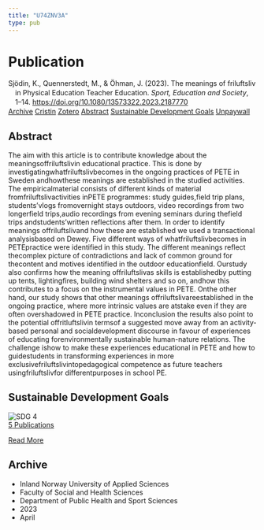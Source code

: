 ```yaml
---
title: "U74ZNV3A"
type: pub
---
```

<h1>Publication</h1>
<article id="csl-bib-container-U74ZNV3A" class="csl-bib-container">
  <div class="csl-bib-body" style="line-height: 1.35; padding-left: 1em; text-indent:-1em;">
  <div class="csl-entry">Sj&#xF6;din, K., Quennerstedt, M., &amp; &#xD6;hman, J. (2023). The meanings of friluftsliv in Physical Education Teacher Education. <i>Sport, Education and Society</i>, 1&#x2013;14. <a href="https://doi.org/10.1080/13573322.2023.2187770">https://doi.org/10.1080/13573322.2023.2187770</a></div>
</div>
  <div class="csl-bib-buttons">
    <a href="#taxonomy-article-U74ZNV3A" class="csl-bib-button">Archive</a>
    <a href="https://app.cristin.no/results/show.jsf?id=2140367" alt="Cristin URL" class="csl-bib-button">Cristin</a>
    <a href="http://zotero.org/groups/5402882/items/U74ZNV3A" alt="Zotero URL" class="csl-bib-button">Zotero</a>
    <a href="#abstract-article-U74ZNV3A" class="csl-bib-button">Abstract</a>
    <a href="#sdg-article-U74ZNV3A" class="csl-bib-button">Sustainable Development Goals</a>
    <a href="https://doi.org/10.1080/13573322.2023.2187770" class="csl-bib-button">Unpaywall</a>
  </div>
  <div id="csl-bib-meta-container-U74ZNV3A"></div>
</article>
<div id="csl-bib-meta-U74ZNV3A" class="csl-bib-meta">
  <article id="abstract-article-U74ZNV3A" class="abstract-article">
    <h1>Abstract</h1>
    The aim with this article is to contribute knowledge about the meaningsoffriluftslivin educational practice. This is done by investigatingwhatfriluftslivbecomes in the ongoing practices of PETE in Sweden andhowthese meanings are established in the studied activities. The empiricalmaterial consists of different kinds of material fromfriluftslivactivities inPETE programmes: study guides,field trip plans, students’vlogs fromovernight stays outdoors, video recordings from two longerfield trips,audio recordings from evening seminars during thefield trips andstudents’written reflections after them. In order to identify meanings offriluftslivand how these are established we used a transactional analysisbased on Dewey. Five different ways of whatfriluftslivbecomes in PETEpractice were identified in this study. The different meanings reflect thecomplex picture of contradictions and lack of common ground for thecontent and motives identified in the outdoor educationfield. Ourstudy also confirms how the meaning offriluftslivas skills is establishedby putting up tents, lightingfires, building wind shelters and so on, andhow this contributes to a focus on the instrumental values in PETE. Onthe other hand, our study shows that other meanings offriluftslivareestablished in the ongoing practice, where more intrinsic values are atstake even if they are often overshadowed in PETE practice. Inconclusion the results also point to the potential offritluftslivin termsof a suggested move away from an activity-based personal and socialdevelopment discourse in favour of experiences of educating forenvironmentally sustainable human-nature relations. The challenge ishow to make these experiences educational in PETE and how to guidestudents in transforming experiences in more exclusivefriluftslivintopedagogical competence as future teachers usingfriluftslivfor differentpurposes in school PE.
  </article>
  <article id="sdg-article-U74ZNV3A" class="sdg-article">
    <h1>Sustainable Development Goals</h1>
    <div class="sdg-container"><div id="sdg4" class="sdg"> <img src="{{< params subfolder >}}images/sdg/sdg04_en.png" class="image" alt="SDG 4"> <div class="sdg-overlay"> <a href="{{< params subfolder >}}en/archive/?sdg=4#archive" class="sdg-publication-count"><span>5</span> Publications</a> <p><a href="https://sdgs.un.org/goals/goal4" class="sdg-read-more">Read More</a></p> </div> </div></div>
  </article>
  <article id="taxonomy-article-U74ZNV3A" class="taxonomy-article">
    <h1>Archive</h1>
    <ul>
      <li>Inland Norway University of Applied Sciences</li>
      <li>Faculty of Social and Health Sciences</li>
      <li>Department of Public Health and Sport Sciences</li>
      <li>2023</li>
      <li>April</li>
    </ul>
  </article>
</div>
